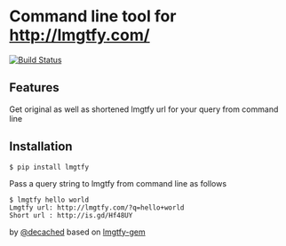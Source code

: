 Command line tool for http://lmgtfy.com/
===
[![Build Status](https://travis-ci.org/decached/lmgtfy.png?branch=master)](https://travis-ci.org/decached/lmgtfy)

Features
---
Get original as well as shortened lmgtfy url for your query from command line

Installation
---
`$ pip install lmgtfy`

Pass a query string to lmgtfy from command line as follows

```
$ lmgtfy hello world 
Lmgtfy url: http://lmgtfy.com/?q=hello+world
Short url : http://is.gd/Hf48UY
```

by [@decached](http://twitter.com/decached.com) based on [lmgtfy-gem](https://github.com/prathamesh-sonpatki/lmgtfy-gem)
